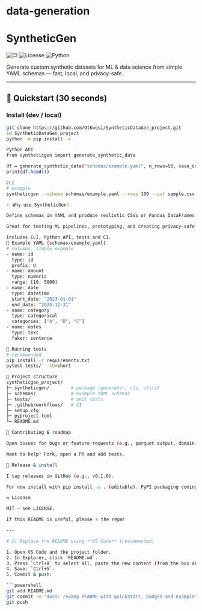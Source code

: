 
# data-generation
# SyntheticGen

![CI](https://github.com/OtKwesi/SyntheticDataGen_project/actions/workflows/ci.yml/badge.svg)
![License](https://img.shields.io/github/license/OtKwesi/SyntheticDataGen_project)
![Python](https://img.shields.io/badge/python-3.10%2B-blue)

Generate custom synthetic datasets for ML & data science from simple YAML schemas — fast, local, and privacy-safe.

---

## 🚀 Quickstart (30 seconds)

### Install (dev / local)
```bash
git clone https://github.com/OtKwesi/SyntheticDataGen_project.git
cd SyntheticDataGen_project
python -m pip install -e .

Python API
from syntheticgen import generate_synthetic_data

df = generate_synthetic_data("schemas/example.yaml", n_rows=50, save_csv=True, filename="sample.csv")
print(df.head())

CLI
# example
syntheticgen --schema schemas/example.yaml --rows 100 --out sample.csv

✨ Why use SyntheticGen?

Define schemas in YAML and produce realistic CSVs or Pandas DataFrames.

Great for testing ML pipelines, prototyping, and creating privacy-safe demo data.

Includes CLI, Python API, tests and CI.
🧩 Example YAML (schemas/example.yaml)
# columns: simple example
- name: id
  type: id
  prefix: U
- name: amount
  type: numeric
  range: [10, 5000]
- name: date
  type: datetime
  start_date: "2023-01-01"
  end_date: "2024-12-31"
- name: category
  type: categorical
  categories: ["A", "B", "C"]
- name: notes
  type: text
  faker: sentence

🧪 Running tests
# recommended
pip install -r requirements.txt
pytest tests/ --tb=short

📁 Project structure
syntheticgen_project/
├─ syntheticgen/        # package (generator, cli, utils)
├─ schemas/             # example YAML schemas
├─ tests/               # unit tests
├─ .github/workflows/   # CI
├─ setup.cfg
├─ pyproject.toml
└─ README.md

📣 Contributing & roadmap

Open issues for bugs or feature requests (e.g., parquet output, domain-specific faker profiles).

Want to help? Fork, open a PR and add tests.

📌 Release & install

I tag releases in GitHub (e.g., v0.1.0).

For now install with pip install -e . (editable). PyPI packaging coming soon.

⚖️ License

MIT — see LICENSE.

If this README is useful, please ⭐ the repo!

---

# 2) Replace the README using **VS Code** (recommended)

1. Open VS Code and the project folder.  
2. In Explorer, click `README.md`.  
3. Press `Ctrl+A` to select all, paste the new content (from the box above).  
4. Save: `Ctrl+S`.  
5. Commit & push:

```powershell
git add README.md
git commit -m "docs: revamp README with quickstart, badges and examples"
git push

